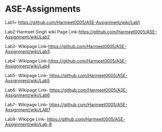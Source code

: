 # ASE-Assignments
Lab1= https://github.com/Harmeet0005/ASE-Assignment/wiki/Lab1

Lab2-Harmeet Singh  wiki Page Link-https://github.com/Harmeet0005/ASE-Assignment/wiki/Lab2


Lab3- Wikipage Link-https://github.com/Harmeet0005/ASE-Assignment/wiki/Lab3

Lab4- Wikipage Link-https://github.com/Harmeet0005/ASE-Assignment/wiki/Lab4

Lab5- Wikipage Link- https://github.com/Harmeet0005/ASE-Assignment/wiki/Lab5

Lab6- Wikipage Link- https://github.com/Harmeet0005/ASE-Assignment/wiki/Lab6

Lab7- Wikipage Link- https://github.com/Harmeet0005/ASE-Assignment/wiki/LAB7

Lab8- Wikipge Link- https://github.com/Harmeet0005/ASE-Assignment/wiki/Lab-8
